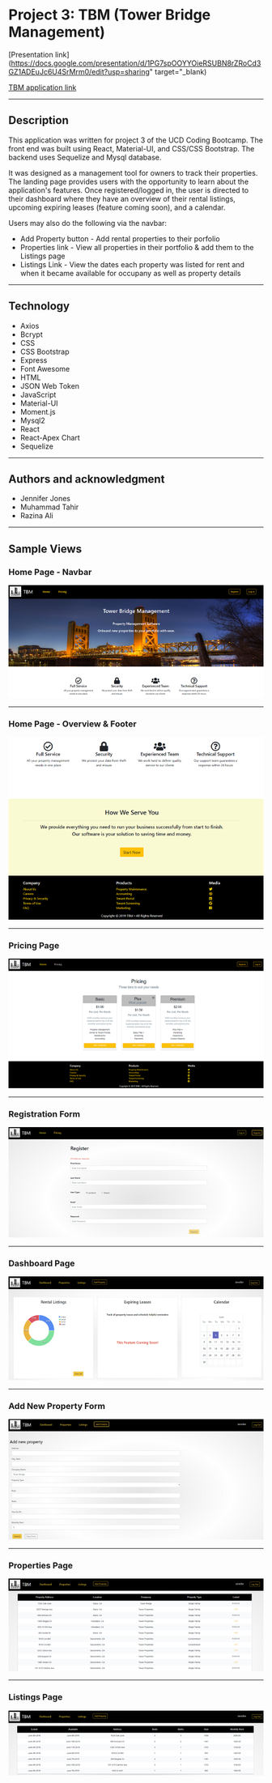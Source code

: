 # Project 3: TBM (Tower Bridge Management)

[Presentation link](https://docs.google.com/presentation/d/1PG7spOOYYOieRSUBN8rZRoCd3GZ1ADEuJc6U4SrMrm0/edit?usp=sharing" target="\_blank)

[TBM application link](https://polar-springs-68613.herokuapp.com/)

---

## Description

This application was written for project 3 of the UCD Coding Bootcamp. The front end was built using React, Material-UI, and CSS/CSS Bootstrap. The backend uses Sequelize and Mysql database.

It was designed as a management tool for owners to track their properties. The landing page provides users with the opportunity to learn about the application's features. Once registered/logged in, the user is directed to their dashboard where they have an overview of their rental listings, upcoming expiring leases (feature coming soon), and a calendar.

Users may also do the following via the navbar:

- Add Property button - Add rental properties to their porfolio
- Properties link - View all properties in their portfolio & add them to the Listings page
- Listings Link - View the dates each property was listed for rent and when it became available for occupany as well as property details

---

## Technology

- Axios
- Bcrypt
- CSS
- CSS Bootstrap
- Express
- Font Awesome
- HTML
- JSON Web Token
- JavaScript
- Material-UI
- Moment.js
- Mysql2
- React
- React-Apex Chart
- Sequelize

---

## Authors and acknowledgment

- Jennifer Jones
- Muhammad Tahir
- Razina Ali

---

## Sample Views

### Home Page - Navbar

![TBM App Homepage Screenshot](./client/src/images/Home1Sm.png)

---

### Home Page - Overview & Footer

![TBM App Homepage Screenshot](./client/src/images/Home2Sm.png)

---

### Pricing Page

![TBM App Pricing Screenshot](./client/src/images/PricingSm.png)

---

### Registration Form

![TBM App Register Screenshot](./client/src/images/RegisterSm.PNG)

---

### Dashboard Page

![TBM App Dashboard Screenshot](./client/src/images/DashboardSm.PNG)

---

### Add New Property Form

![TBM App Add New Property Form Screenshot](./client/src/images/AddPropertySm.PNG)

---

### Properties Page

![TBM App Properties Screenshot](./client/src/images/PropertiesSm.PNG)

---

### Listings Page

![TBM App Listings Screenshot](./client/src/images/ListingsSm.PNG)
